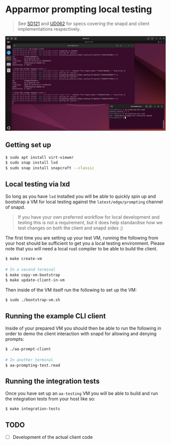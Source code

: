 # Apparmor prompting local testing

> See [SD121][0] and [UD062][1] for specs covering the snapd and client
> implementations respectively.

![screenshot](./screenshot.png)

## Getting set up
```bash
$ sudo apt install virt-viewer
$ sudo snap install lxd
$ sudo snap install snapcraft --classic
```

## Local testing via lxd

So long as you have `lxd` installed you will be able to quickly spin up and
bootstrap a VM for local testing against the `latest/edge/prompting` channel
of snapd.

> If you have your own preferred workflow for local development and testing
> this is not a requirement, but it does help standardise how we test changes
> on both the client and snapd sides ;)

The first time you are setting up your test VM, running the following from
your host should be sufficient to get you a local testing environment. Please
note that you will need a local rust compiler to be able to build the client.
```bash
$ make create-vm

# In a second terminal
$ make copy-vm-bootstrap
$ make update-client-in-vm
```

Then inside of the VM itself run the following to set up the VM:
```bash
$ sudo ./bootstrap-vm.sh
```


## Running the example CLI client

Inside of your prepared VM you should then be able to run the following in
order to demo the client interaction with snapd for allowing and denying
prompts:
```bash
$ ./aa-prompt-client

# In another terminal
$ aa-prompting-test.read
```

## Running the integration tests

Once you have set up an `aa-testing` VM you will be able to build and run the integration
tests from your host like so:
```bash
$ make integration-tests
```


## TODO
- [ ] Development of the actual client code


  [0]: https://docs.google.com/document/d/1tBnefdukP69EUJOlH8bgD2hrvZCYoE8-1ZlqRRYlOqc/edit
  [1]: https://docs.google.com/document/d/1zJVbo3rRc0yfNMTloE2vJGVldHLC0-PmxAyJoFn7mwE/edit
